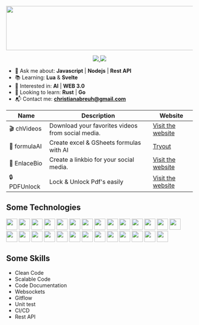 <p align="center">
  <img width="800px" height="120px" src="https://i.imgur.com/7otQ9er.png">
</p>

<p align="center">
  <a href="https://www.linkedin.com/in/christianabreuh/">
    <img src="https://img.shields.io/static/v1?label=&message=Linkedin&color=blue&style=for-the-badge" />
  </a>
  <a href="https://www.christianabreu.dev">
    <img src="https://img.shields.io/static/v1?label=&message=Don't%20click%20Me❗&color=orange&style=for-the-badge" />
  </a>
</p>

- 💬 Ask me about: **Javascript** | **Nodejs** | **Rest API**
- 📚 Learning: **Lua** & **Svelte**
- 🔭 Interested in: **AI** | **WEB 3.0**
- 👀 Looking to learn: **Rust** | **Go**
- 📬 Contact me: **christianabreuh@gmail.com**

| Name         | Description                                       | Website                                                |
| ------------ | ------------------------------------------------- | ------------------------------------------------------ |
| 🎬 chVideos  | Download your favorites videos from social media. | [Visit the website](https://t.me/chvideodownloaderbot) |
| 🤖 formulaAI | Create excel & GSheets formulas with AI           | [Tryout](https://t.me/chvideodownloaderbot)            |
| 🚀 EnlaceBio | Create a linkbio for your social media.           | [Visit the website](https://t.me/chvideodownloaderbot) |
| 🔒 PDFUnlock | Lock & Unlock Pdf's easily                        | [Visit the website](https://t.me/chvideodownloaderbot) |

## Some Technologies

<p>
<img width="30px" height="30px" src="https://cdn.worldvectorlogo.com/logos/logo-javascript.svg">
<img width="30px" height="30px" src="https://cdn.worldvectorlogo.com/logos/nodejs-icon.svg">
<img width="30px" height="30px" src="https://cdn.worldvectorlogo.com/logos/typescript.svg">
<img width="30px" height="30px" src="https://cdn.worldvectorlogo.com/logos/markdown.svg">
<img width="30px" height="30px" src="https://cdn.worldvectorlogo.com/logos/express-109.svg">
<img width="30px" height="30px" src="https://cdn.worldvectorlogo.com/logos/react-2.svg">
<img width="30px" height="30px" src="https://cdn.worldvectorlogo.com/logos/git-icon.svg">
<img width="30px" height="30px" src="https://cdn.worldvectorlogo.com/logos/postgresql.svg">
<img width="30px" height="30px" src="https://cdn.worldvectorlogo.com/logos/mongodb-icon-1.svg">
<img width="30px" height="30px" src="https://cdn.worldvectorlogo.com/logos/aws-2.svg">
<img width="30px" height="30px" src="https://cdn.worldvectorlogo.com/logos/linux-tux.svg">
<img width="30px" height="30px" src="https://cdn.worldvectorlogo.com/logos/visual-studio-code-1.svg">
<img width="30px" height="30px" src="https://cdn.worldvectorlogo.com/logos/vim.svg">
<img width="30px" height="30px" src="https://cdn.worldvectorlogo.com/logos/lua-5.svg">
<img width="30px" height="30px" src="https://cdn.worldvectorlogo.com/logos/html-1.svg">
<img width="30px" height="30px" src="https://cdn.worldvectorlogo.com/logos/css-3.svg">
<img width="30px" height="30px" src="https://cdn.worldvectorlogo.com/logos/electron-1.svg">
<img width="30px" height="30px" src="https://cdn.worldvectorlogo.com/logos/tmux.svg">
<img width="30px" height="30px" src="https://cdn.worldvectorlogo.com/logos/bash-1.svg">
<img width="30px" height="30px" src="https://cdn.worldvectorlogo.com/logos/rabbitmq.svg">
<img width="30px" height="30px" src="https://cdn.worldvectorlogo.com/logos/npm-square-red-1.svg">
<img width="30px" height="30px" src="https://cdn.worldvectorlogo.com/logos/yarn.svg">
<img width="30px" height="30px" src="https://cdn.worldvectorlogo.com/logos/eslint-1.svg">
<img width="30px" height="30px" src="https://cdn.worldvectorlogo.com/logos/openai-2.svg">
<img width="30px" height="30px" src="https://cdn.worldvectorlogo.com/logos/docker.svg">
<img width="30px" height="30px" src="https://cdn.worldvectorlogo.com/logos/redis.svg">
<img width="30px" height="30px" src="https://cdn.worldvectorlogo.com/logos/chromium-material-icon.svg">
</p>

## Some Skills

- Clean Code
- Scalable Code
- Code Documentation
- Websockets
- Gitflow
- Unit test
- CI/CD
- Rest API
